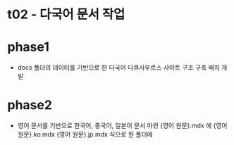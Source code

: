# t02 - 다국어 문서 작업

# phase1 
 - docs 폴더의 데이터를 기반으로 한 다국어 다큐사우르스 사이트 구조 구축 배치 개발
 

# phase2
 - 영어 문서를 기반으로 한국어, 중국어, 일본어 문서 마련 {영어 원문}.mdx 에 {영어 원문}.ko.mdx {영어 원문}.jp.mdx 식으로 한 폴더에 




 
